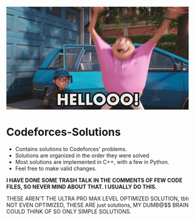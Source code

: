 ![](https://github.com/vatsanant/Codeforces-Solutions/blob/main/giphy.gif)

# Codeforces-Solutions
- Contains solutions to Codeforces' problems.
- Solutions are organized in the order they were solved
- Most solutions are implemented in C++, with a few in Python.
- Feel free to make valid changes.

**I HAVE DONE SOME TRASH TALK IN THE COMMENTS OF FEW CODE FILES, SO NEVER MIND ABOUT THAT. I USUALLY DO THIS.**

THESE AREN'T THE ULTRA PRO MAX LEVEL OPTIMIZED SOLUTION, tbh NOT EVEN OPTIMIZED, THESE ARE just solutions,
MY DUMB@$$ BRAIN COULD THINK OF SO ONLY SIMPLE SOLUTIONS.
